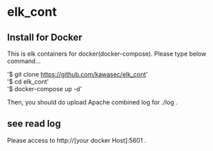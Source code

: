 # elk_cont

## Install for Docker
This is elk containers for docker(docker-compose).
Please type below command...

 '$ git clone https://github.com/kawasec/elk_cont'  
 '$ cd elk_cont'  
 '$ docker-compose up -d'

Then, you should do upload Apache combined log for ./log .

## see read log
 Please access to http://[your docker Host]:5601 .

